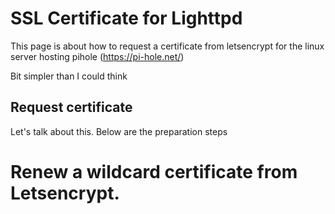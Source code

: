 # SSL Certificate for Lighttpd

This page is about how to request a certificate from letsencrypt for the linux server hosting pihole (https://pi-hole.net/)

Bit simpler than I could think

## Request certificate

Let's talk about this.
Below are the preparation steps



# Renew a wildcard certificate from Letsencrypt.
